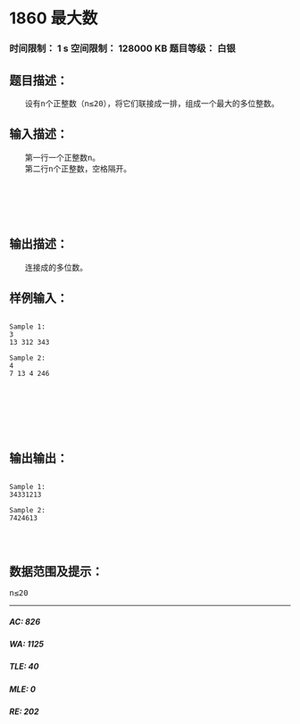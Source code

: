 # 1860 最大数   
### 时间限制： 1 s     空间限制： 128000 KB     题目等级： 白银  
## 题目描述：  

<pre>
　　设有n个正整数（n≤20），将它们联接成一排，组成一个最大的多位整数。
</pre>
  
  
## 输入描述：  

<pre>
　　第一行一个正整数n。
　　第二行n个正整数，空格隔开。
 
 
 
 
 
</pre>
  
  
## 输出描述：  

<pre>
　　连接成的多位数。
</pre>
  
  
## 样例输入：  

<pre><code>
Sample 1:
3
13 312 343
 
Sample 2:
4
7 13 4 246
 
 
 
 
 
 
 
</code></pre>
  
  
## 输出输出：  

<pre><code>
Sample 1:
34331213
 
Sample 2:
7424613
 
 
 
</code></pre>
  
  
## 数据范围及提示：  

<pre>
n≤20
</pre>
  
  
***  

##### AC: 826  
##### WA: 1125  
##### TLE: 40  
##### MLE: 0  
##### RE: 202  
